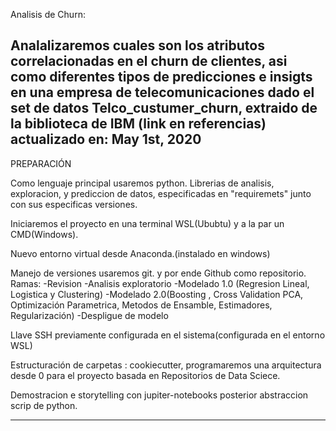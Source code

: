Analisis de Churn:

Analalizaremos cuales son los atributos correlacionadas en el churn de clientes, asi como diferentes tipos de predicciones e insigts en una empresa de telecomunicaciones dado el set de datos Telco_custumer_churn, extraido de la biblioteca de IBM (link en referencias) actualizado en: May 1st, 2020
 ----------------------------------------------------------------------------
 
 PREPARACIÓN

Como lenguaje principal usaremos python.
Librerias de analisis, exploracion, y prediccion de datos, especificadas en "requiremets" junto con sus especificas versiones.

Iniciaremos el proyecto en una terminal WSL(Ububtu) y  a la par un CMD(Windows).

Nuevo entorno virtual desde Anaconda.(instalado en windows) 

Manejo de versiones usaremos git.
y por ende Github como repositorio.
Ramas:
    -Revision
    -Analisis exploratorio
    -Modelado 1.0 (Regresion Lineal, Logistica y Clustering)
    -Modelado 2.0(Boosting , Cross Validation PCA, Optimización  Parametrica, Metodos de Ensamble, Estimadores, Regularización)
    -Despligue de modelo

Llave SSH previamente configurada en el sistema(configurada en el entorno WSL)

Estructuración de carpetas : cookiecutter, programaremos una arquitectura desde 0 para el proyecto basada en Repositorios de Data Sciece.

Demostracion e storytelling con jupiter-notebooks posterior abstraccion scrip de python.

-----------------------------------------------------------------------------